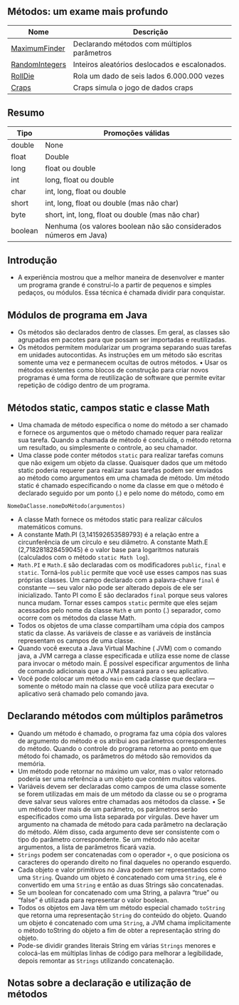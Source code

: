 ## Métodos: um exame mais profundo

| Nome | Descrição |
| ------ | ------ |
|[MaximumFinder](https://github.com/wmaidson/GrowthBook/blob/master/Java/Java-8/6-methods-deeper-examination/charapter-06/src/MaximumFinder.java)| Declarando métodos com múltiplos parâmetros |
|[RandomIntegers](https://github.com/wmaidson/GrowthBook/blob/master/Java/Java-8/6-methods-deeper-examination/charapter-06/src/RandomIntegers.java)| Inteiros aleatórios deslocados e escalonados.|
|[RollDie](https://github.com/wmaidson/GrowthBook/blob/master/Java/Java-8/6-methods-deeper-examination/charapter-06/src/RollDie.java)| Rola um dado de seis lados 6.000.000 vezes |
|[Craps](https://github.com/wmaidson/GrowthBook/blob/master/Java/Java-8/6-methods-deeper-examination/charapter-06/src/Craps.java)| Craps simula o jogo de dados craps |

## Resumo

| Tipo | Promoções válidas |
| ------ | ------ |
| double | None |
| float | Double |
| long | float ou double |
| int | long, float ou double |
| char | int, long, float ou double |
| short | int, long, float ou double (mas não char) |
| byte | short, int, long, float ou double (mas não char) |
| boolean | Nenhuma (os valores boolean não são considerados números em Java) |

## Introdução
- A experiência mostrou que a melhor maneira de desenvolver e manter um programa grande é construí-lo a partir de pequenos e simples pedaços,
ou módulos. Essa técnica é chamada dividir para conquistar.

## Módulos de programa em Java

- Os métodos são declarados dentro de classes. Em geral, as classes são agrupadas em pacotes para que possam ser importadas e reutilizadas.
- Os métodos permitem modularizar um programa separando suas tarefas em unidades autocontidas. As instruções em um método são escritas
somente uma vez e permanecem ocultas de outros métodos.
• Usar os métodos existentes como blocos de construção para criar novos programas é uma forma de reutilização de software que permite evitar
repetição de código dentro de um programa.

## Métodos static, campos static e classe Math

- Uma chamada de método especifica o nome do método a ser chamado e fornece os argumentos que o método chamado requer para realizar
sua tarefa. Quando a chamada de método é concluída, o método retorna um resultado, ou simplesmente o controle, ao seu chamador.
- Uma classe pode conter métodos `static` para realizar tarefas comuns que não exigem um objeto da classe. Quaisquer dados que um método
static poderia requerer para realizar suas tarefas podem ser enviados ao método como argumentos em uma chamada de método. Um método
static é chamado especificando o nome da classe em que o método é declarado seguido por um ponto (.) e pelo nome do método, como em

```
NomeDaClasse.nomeDoMétodo(argumentos)
```

- A classe Math fornece os métodos static para realizar cálculos matemáticos comuns.
- A constante Math.PI (3,141592653589793) é a relação entre a circunferência de um círculo e seu diâmetro. A constante Math.E
(2,718281828459045) é o valor base para logaritmos naturais (calculados com o método `static Math log`).
- `Math.PI` e `Math.E` são declaradas com os modificadores `public`, `final` e `static`. Torná-los `public` permite que você use esses campos
nas suas próprias classes. Um campo declarado com a palavra-chave `final` é constante — seu valor não pode ser alterado depois de ele ser
inicializado. Tanto PI como E são declarados `final` porque seus valores nunca mudam. Tornar esses campos `static` permite que eles sejam
acessados pelo nome da classe `Math` e um ponto (.) separador, como ocorre com os métodos da classe Math.
- Todos os objetos de uma classe compartilham uma cópia dos campos static da classe. As variáveis de classe e as variáveis de instância representam
os campos de uma classe.
- Quando você executa a Java Virtual Machine ( JVM) com o comando java, a JVM carrega a classe especificada e utiliza esse nome de classe para
invocar o método main. É possível especificar argumentos de linha de comando adicionais que a JVM passará para o seu aplicativo.
- Você pode colocar um método `main` em cada classe que declara — somente o método main na classe que você utiliza para executar o aplicativo
será chamado pelo comando java.

## Declarando métodos com múltiplos parâmetros

- Quando um método é chamado, o programa faz uma cópia dos valores de argumento do método e os atribui aos parâmetros correspondentes do
método. Quando o controle do programa retorna ao ponto em que método foi chamado, os parâmetros do método são removidos da memória.
- Um método pode retornar no máximo um valor, mas o valor retornado poderia ser uma referência a um objeto que contém muitos valores.
- Variáveis devem ser declaradas como campos de uma classe somente se forem utilizadas em mais de um método da classe ou se o programa
deve salvar seus valores entre chamadas aos métodos da classe.
• Se um método tiver mais de um parâmetro, os parâmetros serão especificados como uma lista separada por vírgulas. Deve haver um argumento
na chamada de método para cada parâmetro na declaração do método. Além disso, cada argumento deve ser consistente com o tipo do parâmetro
correspondente. Se um método não aceitar argumentos, a lista de parâmetros ficará vazia.
- `Strings` podem ser concatenadas com o operador `+`, o que posiciona os caracteres do operando direito no final daqueles no operando esquerdo.
- Cada objeto e valor primitivos no Java podem ser representados como uma `String`. Quando um objeto é concatenado com uma `String`, ele
é convertido em uma `String` e então as duas Strings são concatenadas.
- Se um boolean for concatenado com uma String, a palavra “true” ou “false” é utilizada para representar o valor boolean.
- Todos os objetos em Java têm um método especial chamado `toString` que retorna uma representação `String` do conteúdo do objeto. Quando
um objeto é concatenado com uma `String`, a JVM chama implicitamente o método toString do objeto a fim de obter a representação string
do objeto.
- Pode-se dividir grandes literais String em várias `Strings` menores e colocá-las em múltiplas linhas de código para melhorar a legibilidade,
depois remontar as `Strings` utilizando concatenação.

## Notas sobre a declaração e utilização de métodos
